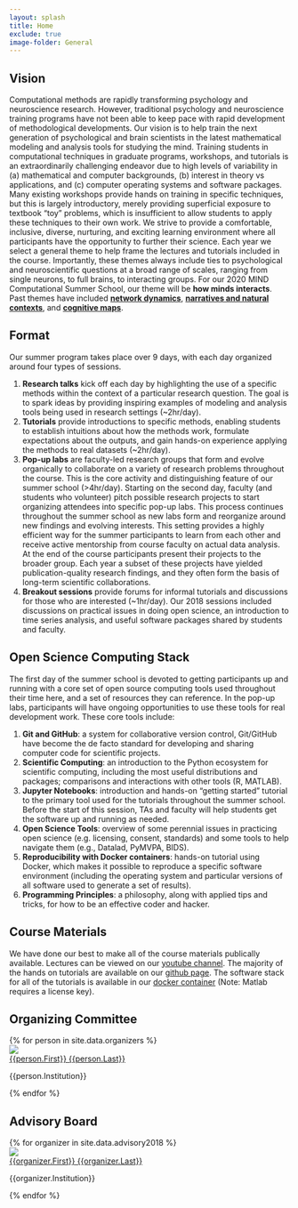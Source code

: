 ```yaml
---
layout: splash
title: Home
exclude: true
image-folder: General
---
```


## Vision
Computational methods are rapidly transforming psychology and neuroscience research. However, traditional psychology and neuroscience training programs have not been able to keep pace with rapid development of methodological developments. Our vision is to help train the next generation of psychological and brain scientists in the latest mathematical modeling and analysis tools for studying the mind. Training students in computational techniques in graduate programs, workshops, and tutorials is an extraordinarily challenging endeavor due to high levels of variability in (a) mathematical and computer backgrounds, (b) interest in theory vs applications, and (c) computer operating systems and software packages. Many existing workshops provide hands on training in specific techniques, but this is largely introductory, merely providing superficial exposure to textbook “toy” problems, which is insufficient to allow students to apply these techniques to their own work. We strive to provide a comfortable, inclusive, diverse, nurturing, and exciting learning environment where all participants have the opportunity to further their science.  Each year we select a general theme to help frame the lectures and tutorials included in the course.  Importantly, these themes always include ties to psychological and neuroscientific questions at a broad range of scales, ranging from single neurons, to full brains, to interacting groups. For our 2020 MIND Computational Summer School, our theme will be **how minds interacts**.  Past themes have included **[network dynamics]({{site.url}}/2017/08/13/multiscale-network-dynamics.html)**, **[narratives and natural contexts]({{site.url}}/2018/07/30/narratives-and-naturalistic-contexts.html)**, and **[cognitive maps]({{site.url}}/current_year.html)**.

## Format
Our summer program takes place over 9 days, with each day organized around four types of sessions.

1. **Research talks** kick off each day by highlighting the use of a specific methods within the context of a particular research question. The goal is to spark ideas by providing inspiring examples of modeling and analysis tools being used in research settings (~2hr/day).
2. **Tutorials** provide introductions to specific methods, enabling students to establish intuitions about how the methods work, formulate expectations about the outputs, and gain hands-on experience applying the methods to real datasets (~2hr/day).
3. **Pop-up labs** are faculty-led research groups that form and evolve organically to collaborate on a variety of research problems throughout the course. This is the core activity and distinguishing feature of our summer school (>4hr/day). Starting on the second day, faculty (and students who volunteer) pitch possible research projects to start organizing attendees into specific pop-up labs.  This process continues throughout the summer school as new labs form and reorganize around new findings and evolving interests. This setting provides a highly efficient way for the summer participants to learn from each other and receive active mentorship from course faculty on actual data analysis. At the end of the course participants present their projects to the broader group. Each year a subset of these projects have yielded publication-quality research findings, and they often form the basis of long-term scientific collaborations.
4. **Breakout sessions** provide forums for informal tutorials and discussions for those who are interested (~1hr/day). Our 2018 sessions included discussions on practical issues in doing open science, an introduction to time series analysis, and useful software packages shared by students and faculty.


## Open Science Computing Stack
The first day of the summer school is devoted to getting participants up and running with a core set of open source computing tools used throughout their time here, and a set of resources they can reference. In the pop-up labs, participants will have ongoing opportunities to use these tools for real development work. These core tools include:

1. **Git and GitHub**: a system for collaborative version control, Git/GitHub have become the de facto standard for developing and sharing computer code for scientific projects.
2. **Scientific Computing**: an introduction to the Python ecosystem for scientific computing, including the most useful distributions and packages; comparisons and interactions with other tools (R, MATLAB).
3. **Jupyter Notebooks**: introduction and hands-on “getting started” tutorial to the primary tool used for the tutorials throughout the summer school. Before the start of this session, TAs and faculty will help students get the software up and running as needed.
4. **Open Science Tools**: overview of some perennial issues in practicing open science (e.g. licensing, consent, standards) and some tools to help navigate them (e.g., Datalad, PyMVPA, BIDS).
5. **Reproducibility with Docker containers**: hands-on tutorial using Docker, which makes it possible to reproduce a specific software environment (including the operating system and particular versions of all software used to generate a set of results).
6. **Programming Principles**: a philosophy, along with applied tips and tricks, for how to be an effective coder and hacker.

## Course Materials
We have done our best to make all of the course materials publically available. Lectures can be viewed on our <a href="https://www.youtube.com/channel/UCFiU9ZsUybQPq14MgvZJZSQ" style="text-decoration:underline;">youtube channel</a>. The majority of the hands on tutorials are available on our <a href="https://github.com/Summer-MIND" style="text-decoration:underline;">github page</a>. The software stack for all of the tutorials is available in our <a href="https://github.com/Summer-MIND/mind-tools" style="text-decoration:underline;">docker container</a> (Note: Matlab requires a license key).


<div class="divider"></div>

## Organizing Committee
<section>
  <!-- <div class="container" id="faculty"> -->
    <div class="row" id="faculty">
      {% for person in site.data.organizers %}
        <div class="col s12 m6 l3">
          <div class="card hoverable" id="faculty">
            <div class="card-image" id="faculty">
              <a href="{{person.Website}}"><img src="{{site.url}}/images/Faculty/{{person.Picture}}"></a>
            </div>
            <div class="card-content">
              <span class="card-title center"><a href="{{person.Website}}">{{person.First}} <span>{{person.Last}}</span></a></span>
              <p class="center card-affiliation">{{person.Institution}}</p>
            </div>
          </div>
        </div>
      {% endfor %}
    </div>
  <!-- </div> -->
</section>

<div class="divider"></div>

## Advisory Board
<section>
  <!-- <div class="container" id="faculty"> -->
    <div class="row" id="faculty">
      {% for organizer in site.data.advisory2018 %}
        <div class="col s12 m6 l3">
          <div class="card hoverable" id="faculty">
            <div id="faculty" class="card-image">
              <a href="{{organizer.Website}}"><img src="{{site.url}}/images/Faculty/{{organizer.Picture}}"></a>
            </div>
            <div class="card-content">
              <span class="card-title center"><a href="{{organizer.Website}}">{{organizer.First}} {{organizer.Last}}</a></span>
              <p class="center">{{organizer.Institution}}</p>
            </div>
          </div>
        </div>
      {% endfor %}
    </div>
  <!-- </div> -->
</section>

